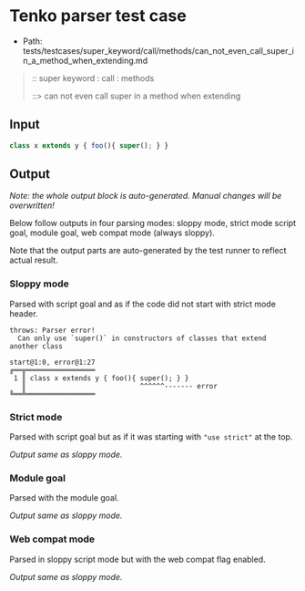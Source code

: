 # Tenko parser test case

- Path: tests/testcases/super_keyword/call/methods/can_not_even_call_super_in_a_method_when_extending.md

> :: super keyword : call : methods
>
> ::> can not even call super in a method when extending

## Input


`````js
class x extends y { foo(){ super(); } }
`````

## Output

_Note: the whole output block is auto-generated. Manual changes will be overwritten!_

Below follow outputs in four parsing modes: sloppy mode, strict mode script goal, module goal, web compat mode (always sloppy).

Note that the output parts are auto-generated by the test runner to reflect actual result.

### Sloppy mode

Parsed with script goal and as if the code did not start with strict mode header.

`````
throws: Parser error!
  Can only use `super()` in constructors of classes that extend another class

start@1:0, error@1:27
╔══╦═════════════════
 1 ║ class x extends y { foo(){ super(); } }
   ║                            ^^^^^^------- error
╚══╩═════════════════

`````

### Strict mode

Parsed with script goal but as if it was starting with `"use strict"` at the top.

_Output same as sloppy mode._

### Module goal

Parsed with the module goal.

_Output same as sloppy mode._

### Web compat mode

Parsed in sloppy script mode but with the web compat flag enabled.

_Output same as sloppy mode._
